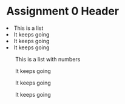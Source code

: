<h1> Assignment 0 Header</h1>

<li>This is a list</li>
<li>It keeps going</li>
<li>It keeps going</li>
<li>It keeps going</li>

<ol>This is a list with numbers</ol>
<ol>It keeps going</ol>
<ol>It keeps going</ol>
<ol>It keeps going</ol>
